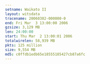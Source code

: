 ```yaml
---
setname: Waikato II
layout: witsdata
tracename: 20060302-000000-0
end: Fri Mar  3 13:00:00 2006
gzsize: 3,129 MB
len: 24:00:00
start: Thu Mar  2 13:00:01 2006
totalwirelen: 58,939 MB
pkts: 125 million
size: 9,554 MB
md5: c0ffdb1edb65e18555185427cb87a6fc
---
```

